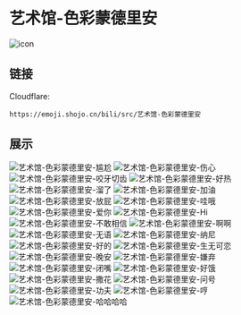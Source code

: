 # 艺术馆-色彩蒙德里安
![icon](https://emoji.shojo.cn/bili/src/艺术馆-色彩蒙德里安/icon.png)
## 链接
Cloudflare:
```
https://emoji.shojo.cn/bili/src/艺术馆-色彩蒙德里安
```
## 展示
![艺术馆-色彩蒙德里安-尴尬](https://emoji.shojo.cn/bili/src/艺术馆-色彩蒙德里安/艺术馆-色彩蒙德里安-尴尬.png)
![艺术馆-色彩蒙德里安-伤心](https://emoji.shojo.cn/bili/src/艺术馆-色彩蒙德里安/艺术馆-色彩蒙德里安-伤心.png)
![艺术馆-色彩蒙德里安-咬牙切齿](https://emoji.shojo.cn/bili/src/艺术馆-色彩蒙德里安/艺术馆-色彩蒙德里安-咬牙切齿.png)
![艺术馆-色彩蒙德里安-好热](https://emoji.shojo.cn/bili/src/艺术馆-色彩蒙德里安/艺术馆-色彩蒙德里安-好热.png)
![艺术馆-色彩蒙德里安-溜了](https://emoji.shojo.cn/bili/src/艺术馆-色彩蒙德里安/艺术馆-色彩蒙德里安-溜了.png)
![艺术馆-色彩蒙德里安-加油](https://emoji.shojo.cn/bili/src/艺术馆-色彩蒙德里安/艺术馆-色彩蒙德里安-加油.png)
![艺术馆-色彩蒙德里安-放屁](https://emoji.shojo.cn/bili/src/艺术馆-色彩蒙德里安/艺术馆-色彩蒙德里安-放屁.png)
![艺术馆-色彩蒙德里安-哇哦](https://emoji.shojo.cn/bili/src/艺术馆-色彩蒙德里安/艺术馆-色彩蒙德里安-哇哦.png)
![艺术馆-色彩蒙德里安-爱你](https://emoji.shojo.cn/bili/src/艺术馆-色彩蒙德里安/艺术馆-色彩蒙德里安-爱你.png)
![艺术馆-色彩蒙德里安-Hi](https://emoji.shojo.cn/bili/src/艺术馆-色彩蒙德里安/艺术馆-色彩蒙德里安-Hi.png)
![艺术馆-色彩蒙德里安-不敢相信](https://emoji.shojo.cn/bili/src/艺术馆-色彩蒙德里安/艺术馆-色彩蒙德里安-不敢相信.png)
![艺术馆-色彩蒙德里安-啊啊](https://emoji.shojo.cn/bili/src/艺术馆-色彩蒙德里安/艺术馆-色彩蒙德里安-啊啊.png)
![艺术馆-色彩蒙德里安-无语](https://emoji.shojo.cn/bili/src/艺术馆-色彩蒙德里安/艺术馆-色彩蒙德里安-无语.png)
![艺术馆-色彩蒙德里安-纳尼](https://emoji.shojo.cn/bili/src/艺术馆-色彩蒙德里安/艺术馆-色彩蒙德里安-纳尼.png)
![艺术馆-色彩蒙德里安-好的](https://emoji.shojo.cn/bili/src/艺术馆-色彩蒙德里安/艺术馆-色彩蒙德里安-好的.png)
![艺术馆-色彩蒙德里安-生无可恋](https://emoji.shojo.cn/bili/src/艺术馆-色彩蒙德里安/艺术馆-色彩蒙德里安-生无可恋.png)
![艺术馆-色彩蒙德里安-晚安](https://emoji.shojo.cn/bili/src/艺术馆-色彩蒙德里安/艺术馆-色彩蒙德里安-晚安.png)
![艺术馆-色彩蒙德里安-嫌弃](https://emoji.shojo.cn/bili/src/艺术馆-色彩蒙德里安/艺术馆-色彩蒙德里安-嫌弃.png)
![艺术馆-色彩蒙德里安-闭嘴](https://emoji.shojo.cn/bili/src/艺术馆-色彩蒙德里安/艺术馆-色彩蒙德里安-闭嘴.png)
![艺术馆-色彩蒙德里安-好饿](https://emoji.shojo.cn/bili/src/艺术馆-色彩蒙德里安/艺术馆-色彩蒙德里安-好饿.png)
![艺术馆-色彩蒙德里安-撒花](https://emoji.shojo.cn/bili/src/艺术馆-色彩蒙德里安/艺术馆-色彩蒙德里安-撒花.png)
![艺术馆-色彩蒙德里安-问号](https://emoji.shojo.cn/bili/src/艺术馆-色彩蒙德里安/艺术馆-色彩蒙德里安-问号.png)
![艺术馆-色彩蒙德里安-功夫](https://emoji.shojo.cn/bili/src/艺术馆-色彩蒙德里安/艺术馆-色彩蒙德里安-功夫.png)
![艺术馆-色彩蒙德里安-哼](https://emoji.shojo.cn/bili/src/艺术馆-色彩蒙德里安/艺术馆-色彩蒙德里安-哼.png)
![艺术馆-色彩蒙德里安-哈哈哈哈](https://emoji.shojo.cn/bili/src/艺术馆-色彩蒙德里安/艺术馆-色彩蒙德里安-哈哈哈哈.png)
